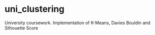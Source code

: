 # uni_clustering
University coursework. Implementation of K-Means, Davies Bouldin and Silhouette Score
